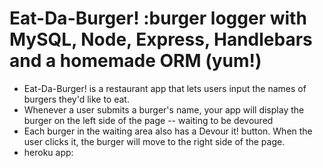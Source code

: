 # Eat-Da-Burger! :burger logger with MySQL, Node, Express, Handlebars and a homemade ORM (yum!)

<ul>
<li>Eat-Da-Burger! is a restaurant app that lets users input the names of burgers they'd like to eat.</li>
<li>Whenever a user submits a burger's name, your app will display the burger on the left side of the page -- waiting to be devoured</li>
<li>Each burger in the waiting area also has a Devour it! button. When the user clicks it, the burger will move to the right side of the page.</li>
<li>heroku app: </li>